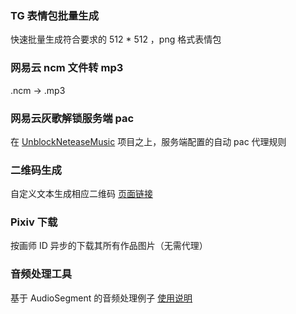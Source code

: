 ### TG 表情包批量生成
快速批量生成符合要求的 512 * 512 ，png 格式表情包

### 网易云 ncm 文件转 mp3
.ncm -> .mp3

### 网易云灰歌解锁服务端 pac
在 [UnblockNeteaseMusic](https://github.com/nondanee/UnblockNeteaseMusic) 项目之上，服务端配置的自动 pac 代理规则

### 二维码生成
自定义文本生成相应二维码 [页面链接](https://fz6m.github.io/tools/qr.html)

### Pixiv 下载
按画师 ID 异步的下载其所有作品图片（无需代理）

### 音频处理工具
基于 AudioSegment 的音频处理例子 [使用说明](./audio-operation/)